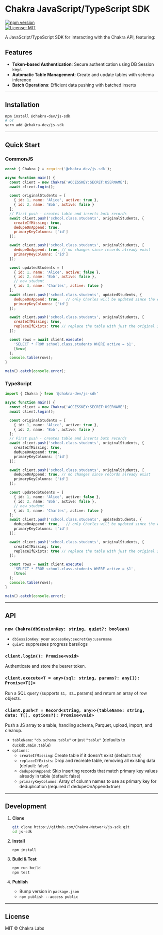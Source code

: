 # Chakra JavaScript/TypeScript SDK

[![npm version](https://badge.fury.io/js/@chakra-dev%2Fjs-sdk.svg)](https://badge.fury.io/js/@chakra-dev%2Fjs-sdk)  
[![License: MIT](https://img.shields.io/badge/License-MIT-blue.svg)](LICENSE)  

A JavaScript/TypeScript SDK for interacting with the Chakra API, featuring:

## Features

- **Token-based Authentication**: Secure authentication using DB Session keys
- **Automatic Table Management**: Create and update tables with schema inference
- **Batch Operations**: Efficient data pushing with batched inserts

---

## Installation

```bash
npm install @chakra-dev/js-sdk
# or
yarn add @chakra-dev/js-sdk
```

---

## Quick Start

### CommonJS

```js
const { Chakra } = require('@chakra-dev/js-sdk');

async function main() {
  const client = new Chakra('ACCESSKEY:SECRET:USERNAME');
  await client.login();

  const originalStudents = [
    { id: 1, name: 'Alice', active: true },
    { id: 2, name: 'Bob', active: false }
  ];
  // First push - creates table and inserts both records
  await client.push('school.class.students', originalStudents, {
    createIfMissing: true,
    dedupeOnAppend: true, 
    primaryKeyColumns: ['id']
  });

  await client.push('school.class.students', originalStudents, {
    dedupeOnAppend: true, // no changes since records already exist
    primaryKeyColumns: ['id']
  });

  const updatedStudents = [
    { id: 1, name: 'Alice', active: false },
    { id: 2, name: 'Bob', active: false },
    // new student
    { id: 3, name: 'Charles', active: false }
  ];
  await client.push('school.class.students', updatedStudents, {
    dedupeOnAppend: true,   // only Charles will be updated since the other two will be deduped on id
    primaryKeyColumns: ['id']
  });

  await client.push('school.class.students', originalStudents, {
    createIfMissing: true,
    replaceIfExists: true // replace the table with just the original students data. Charles no longer in table
  });

  const rows = await client.execute(
    'SELECT * FROM school.class.students WHERE active = $1',
    [true]
  );
  console.table(rows);
}

main().catch(console.error);
```

### TypeScript

```ts
import { Chakra } from '@chakra-dev/js-sdk'

async function main() {
  const client = new Chakra('ACCESSKEY:SECRET:USERNAME');
  await client.login();

  const originalStudents = [
    { id: 1, name: 'Alice', active: true },
    { id: 2, name: 'Bob', active: false }
  ];
  // First push - creates table and inserts both records
  await client.push('school.class.students', originalStudents, {
    createIfMissing: true,
    dedupeOnAppend: true, 
    primaryKeyColumns: ['id']
  });

  await client.push('school.class.students', originalStudents, {
    dedupeOnAppend: true, // no changes since records already exist
    primaryKeyColumns: ['id']
  });

  const updatedStudents = [
    { id: 1, name: 'Alice', active: false },
    { id: 2, name: 'Bob', active: false },
    // new student
    { id: 3, name: 'Charles', active: false }
  ];
  await client.push('school.class.students', updatedStudents, {
    dedupeOnAppend: true,   // only Charles will be updated since the other two will be deduped on id
    primaryKeyColumns: ['id']
  });

  await client.push('school.class.students', originalStudents, {
    createIfMissing: true,
    replaceIfExists: true // replace the table with just the original students data. Charles no longer in table
  });

  const rows = await client.execute(
    'SELECT * FROM school.class.students WHERE active = $1',
    [true]
  );
  console.table(rows);
}

main().catch(console.error);
```

---

## API

### `new Chakra(dbSessionKey: string, quiet?: boolean)`

- `dbSessionKey`: your `accessKey:secretKey:username`  
- `quiet`: suppresses progress bars/logs  

### `client.login(): Promise<void>`

Authenticate and store the bearer token.

### `client.execute<T = any>(sql: string, params?: any[]): Promise<T[]>`

Run a SQL query (supports `$1, $2…` params) and return an array of row objects.

### `client.push<T = Record<string, any>>(tableName: string, data: T[], options?): Promise<void>`

Push a JS array to a table, handling schema, Parquet, upload, import, and cleanup.  
- `tableName`: `"db.schema.table"` or just `"table"` (defaults to `duckdb.main.table`)  
- `options`:
  - `createIfMissing`: Create table if it doesn't exist (default: true)
  - `replaceIfExists`: Drop and recreate table, removing all existing data (default: false)
  - `dedupeOnAppend`: Skip inserting records that match primary key values already in table (default: false)
  - `primaryKeyColumns`: Array of column names to use as primary key for deduplication (required if dedupeOnAppend=true)

---

## Development

1. **Clone**  
   ```bash
   git clone https://github.com/Chakra-Network/js-sdk.git
   cd js-sdk
   ```

2. **Install**  
   ```bash
   npm install
   ```

3. **Build & Test**  
   ```bash
   npm run build
   npm test
   ```

4. **Publish**  
   - Bump version in `package.json`  
   - `npm publish --access public`  

---

## License

MIT © Chakra Labs

